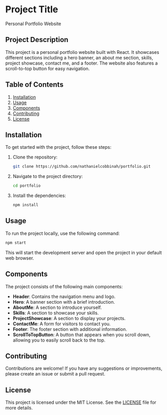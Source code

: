 # Project Title

Personal Portfolio Website

## Project Description

This project is a personal portfolio website built with React. It showcases different sections including a hero banner, an about me section, skills, project showcase, contact me, and a footer. The website also features a scroll-to-top button for easy navigation.

## Table of Contents

1. [Installation](#installation)
2. [Usage](#usage)
3. [Components](#components)
4. [Contributing](#contributing)
5. [License](#license)

## Installation

To get started with the project, follow these steps:

1. Clone the repository:
   ```bash
   git clone https://github.com/nathanielcobbinah/portfolio.git
   ```
2. Navigate to the project directory:
   ```bash
   cd portfolio
   ```
3. Install the dependencies:
   ```bash
   npm install
   ```

## Usage

To run the project locally, use the following command:

```bash
npm start
```

This will start the development server and open the project in your default web browser.

## Components

The project consists of the following main components:

- **Header**: Contains the navigation menu and logo.
- **Hero**: A banner section with a brief introduction.
- **AboutMe**: A section to introduce yourself.
- **Skills**: A section to showcase your skills.
- **ProjectShowcase**: A section to display your projects.
- **ContactMe**: A form for visitors to contact you.
- **Footer**: The footer section with additional information.
- **ScrollToTopButton**: A button that appears when you scroll down, allowing you to easily scroll back to the top.

## Contributing

Contributions are welcome! If you have any suggestions or improvements, please create an issue or submit a pull request.

## License

This project is licensed under the MIT License. See the [LICENSE](LICENSE) file for more details.